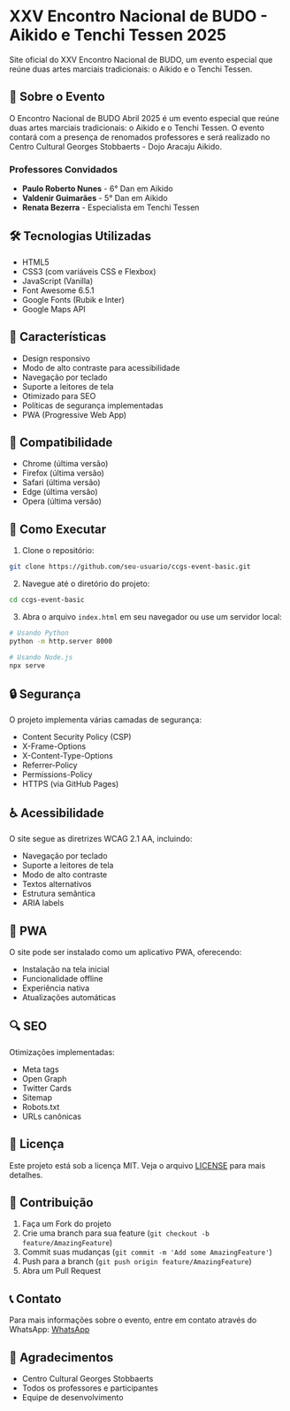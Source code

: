 # XXV Encontro Nacional de BUDO - Aikido e Tenchi Tessen 2025

Site oficial do XXV Encontro Nacional de BUDO, um evento especial que reúne duas artes marciais tradicionais: o Aikido e o Tenchi Tessen.

## 🎯 Sobre o Evento

O Encontro Nacional de BUDO Abril 2025 é um evento especial que reúne duas artes marciais tradicionais: o Aikido e o Tenchi Tessen. O evento contará com a presença de renomados professores e será realizado no Centro Cultural Georges Stobbaerts - Dojo Aracaju Aikido.

### Professores Convidados

- **Paulo Roberto Nunes** - 6° Dan em Aikido
- **Valdenir Guimarães** - 5° Dan em Aikido
- **Renata Bezerra** - Especialista em Tenchi Tessen

## 🛠️ Tecnologias Utilizadas

- HTML5
- CSS3 (com variáveis CSS e Flexbox)
- JavaScript (Vanilla)
- Font Awesome 6.5.1
- Google Fonts (Rubik e Inter)
- Google Maps API

## 🌟 Características

- Design responsivo
- Modo de alto contraste para acessibilidade
- Navegação por teclado
- Suporte a leitores de tela
- Otimizado para SEO
- Políticas de segurança implementadas
- PWA (Progressive Web App)

## 📱 Compatibilidade

- Chrome (última versão)
- Firefox (última versão)
- Safari (última versão)
- Edge (última versão)
- Opera (última versão)

## 🚀 Como Executar

1. Clone o repositório:
```bash
git clone https://github.com/seu-usuario/ccgs-event-basic.git
```

2. Navegue até o diretório do projeto:
```bash
cd ccgs-event-basic
```

3. Abra o arquivo `index.html` em seu navegador ou use um servidor local:
```bash
# Usando Python
python -m http.server 8000

# Usando Node.js
npx serve
```

## 🔒 Segurança

O projeto implementa várias camadas de segurança:

- Content Security Policy (CSP)
- X-Frame-Options
- X-Content-Type-Options
- Referrer-Policy
- Permissions-Policy
- HTTPS (via GitHub Pages)

## ♿ Acessibilidade

O site segue as diretrizes WCAG 2.1 AA, incluindo:

- Navegação por teclado
- Suporte a leitores de tela
- Modo de alto contraste
- Textos alternativos
- Estrutura semântica
- ARIA labels

## 📱 PWA

O site pode ser instalado como um aplicativo PWA, oferecendo:

- Instalação na tela inicial
- Funcionalidade offline
- Experiência nativa
- Atualizações automáticas

## 🔍 SEO

Otimizações implementadas:

- Meta tags
- Open Graph
- Twitter Cards
- Sitemap
- Robots.txt
- URLs canônicas

## 📄 Licença

Este projeto está sob a licença MIT. Veja o arquivo [LICENSE](LICENSE) para mais detalhes.

## 👥 Contribuição

1. Faça um Fork do projeto
2. Crie uma branch para sua feature (`git checkout -b feature/AmazingFeature`)
3. Commit suas mudanças (`git commit -m 'Add some AmazingFeature'`)
4. Push para a branch (`git push origin feature/AmazingFeature`)
5. Abra um Pull Request

## 📞 Contato

Para mais informações sobre o evento, entre em contato através do WhatsApp:
[WhatsApp](https://wa.me/5579991917344)

## 🙏 Agradecimentos

- Centro Cultural Georges Stobbaerts
- Todos os professores e participantes
- Equipe de desenvolvimento
